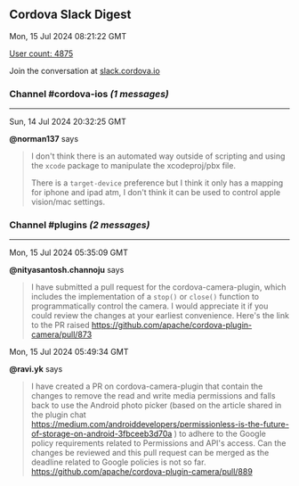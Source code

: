 ## Cordova Slack Digest
Mon, 15 Jul 2024 08:21:22 GMT

[User count: 4875](https://cordova.slack.com/)


Join the conversation at [slack.cordova.io](http://slack.cordova.io/)

### __Channel #cordova-ios__ _(1 messages)_
---

Sun, 14 Jul 2024 20:32:25 GMT

__@norman137__ says 
> I don't think there is an automated way outside of scripting and using the `xcode` package to manipulate the xcodeproj/pbx file.
> 
> There is a `target-device` preference but I think it only has a mapping for iphone and ipad atm, I don't think it can be used to control apple vision/mac settings.
> 

### __Channel #plugins__ _(2 messages)_
---

Mon, 15 Jul 2024 05:35:09 GMT

__@nityasantosh.channoju__ says 
> I have submitted a pull request for the cordova-camera-plugin, which includes the implementation of a `stop()` or `close()` function to programmatically control the camera. I would appreciate it if you could review the changes at your earliest convenience.
> Here's the link to the PR raised <https://github.com/apache/cordova-plugin-camera/pull/873>
> 

Mon, 15 Jul 2024 05:49:34 GMT

__@ravi.yk__ says 
> I have created a PR on cordova-camera-plugin that contain the changes to remove the read and write media permissions and falls back to use the Android photo picker (based on the article shared in the plugin chat <https://medium.com/androiddevelopers/permissionless-is-the-future-of-storage-on-android-3fbceeb3d70a> ) to adhere to the Google policy requirements related to Permissions and API's access. Can the changes be reviewed and  this pull request can be merged as the deadline related to Google policies is not so far.
> <https://github.com/apache/cordova-plugin-camera/pull/889>
> 
